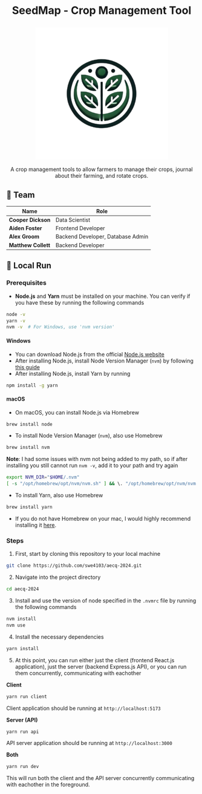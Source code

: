 # <p align="center">SeedMap - Crop Management Tool</p>

<p align="center"><img src="client/public/favicon.svg" width="350px"/></p>
<p align="center">A crop management tools to allow farmers to manage their crops, journal about their farming, and rotate crops.</p>

## 👥 Team

| Name                | Role                              |
| ------------------- | --------------------------------- |
| **Cooper Dickson**  | Data Scientist                    |
| **Aiden Foster**    | Frontend Developer                |
| **Alex Groom**      | Backend Developer, Database Admin |
| **Matthew Collett** | Backend Developer                 |

## 🚀 Local Run

### Prerequisites

- **Node.js** and **Yarn** must be installed on your machine. You can verify if you have these by running the following commands

```bash
node -v
yarn -v
nvm -v  # For Windows, use 'nvm version'
```

#### Windows

- You can download Node.js from the official [Node.js website](https://nodejs.org/en)
- After installing Node.js, install Node Version Manager (`nvm`) by following [this guide](https://www.freecodecamp.org/news/node-version-manager-nvm-install-guide/)
- After installing Node.js, install Yarn by running

```bash
npm install -g yarn
```

#### macOS

- On macOS, you can install Node.js via Homebrew

```bash
brew install node
```

- To install Node Version Manager (`nvm`), also use Homebrew

```bash
brew install nvm
```

**Note**: I had some issues with nvm not being added to my path, so if after installing you still cannot run `nvm -v`, add it to your path and try again

```bash
export NVM_DIR="$HOME/.nvm"
[ -s "/opt/homebrew/opt/nvm/nvm.sh" ] && \. "/opt/homebrew/opt/nvm/nvm.sh"
```

- To install Yarn, also use Homebrew

```bash
brew install yarn
```

- If you do not have Homebrew on your mac, I would highly recommend installing it [here](https://brew.sh/).

### Steps

1. First, start by cloning this repository to your local machine

```bash
git clone https://github.com/swe4103/aecq-2024.git
```

2. Navigate into the project directory

```bash
cd aecq-2024
```

3. Install and use the version of node specified in the `.nvmrc` file by running the following commands

```bash
nvm install
nvm use
```

4. Install the necessary dependencies

```bash
yarn install
```

5. At this point, you can run either just the client (frontend React.js application), just the server (backend Express.js API), or you can run them concurrently, communicating with eachother

**Client**

```bash
yarn run client
```

Client application should be running at `http://localhost:5173`

**Server (API)**

```bash
yarn run api
```

API server application should be running at `http://localhost:3000`

**Both**

```bash
yarn run dev
```

This will run both the client and the API server concurrently communicating with eachother in the foreground.
